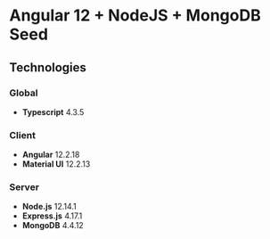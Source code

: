 # Angular 12 + NodeJS + MongoDB Seed
## Technologies
### Global
- **Typescript** 4.3.5

### Client
- **Angular** 12.2.18
- **Material UI** 12.2.13

### Server
- **Node.js** 12.14.1
- **Express.js** 4.17.1
- **MongoDB** 4.4.12